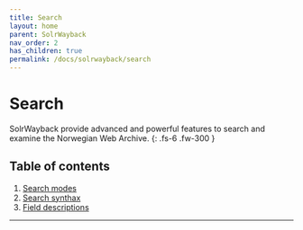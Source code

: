 ```yaml
---
title: Search
layout: home
parent: SolrWayback
nav_order: 2
has_children: true
permalink: /docs/solrwayback/search
---
```


# Search
SolrWayback provide advanced and powerful features to search and examine the Norwegian Web Archive.
{: .fs-6 .fw-300 }

## Table of contents
1. [Search modes](./search/search-modes)
2. [Search synthax](./search/search-synthax)
4. [Field descriptions](./search/fields)

---